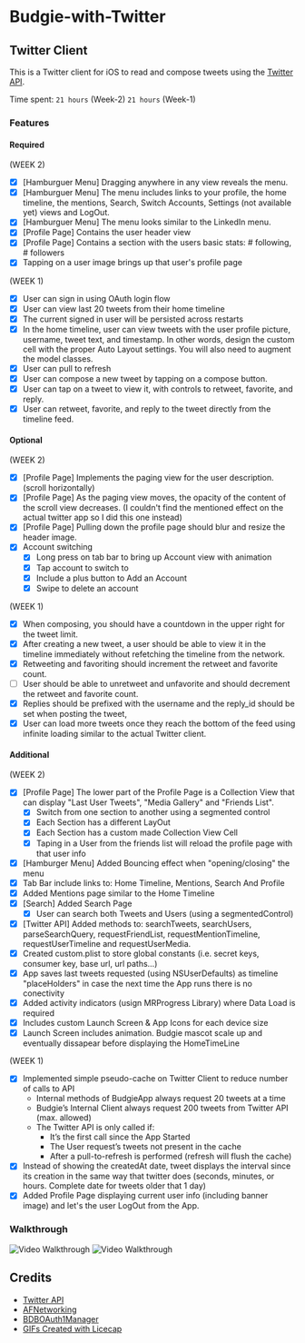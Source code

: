 # Budgie-with-Twitter
## Twitter Client
This is a Twitter client for iOS to read and compose tweets using the [Twitter API](https://apps.twitter.com/).

Time spent: `21 hours` (Week-2) `21 hours` (Week-1) 

### Features

#### Required
(WEEK 2)
- [X] [Hamburguer Menu] Dragging anywhere in any view reveals the menu.
- [X] [Hamburguer Menu] The menu includes links to your profile, the home timeline, the mentions, Search, Switch Accounts, Settings (not available yet) views and LogOut.
- [X] [Hamburguer Menu] The menu looks similar to the LinkedIn menu.
- [X] [Profile Page] Contains the user header view
- [X] [Profile Page] Contains a section with the users basic stats: # following, # followers
- [X] Tapping on a user image brings up that user's profile page

(WEEK 1)
- [X] User can sign in using OAuth login flow
- [X] User can view last 20 tweets from their home timeline
- [X] The current signed in user will be persisted across restarts
- [X] In the home timeline, user can view tweets with the user profile picture, username, tweet text, and timestamp.  In other words, design the custom cell with the proper Auto Layout settings.  You will also need to augment the model classes.
- [X] User can pull to refresh
- [X] User can compose a new tweet by tapping on a compose button.
- [X] User can tap on a tweet to view it, with controls to retweet, favorite, and reply.
- [X] User can retweet, favorite, and reply to the tweet directly from the timeline feed.

#### Optional
(WEEK 2)
- [X] [Profile Page] Implements the paging view for the user description. (scroll horizontally)
- [X] [Profile Page] As the paging view moves, the opacity of the content of the scroll view decreases. (I couldn't find the  mentioned effect on the actual twitter app so I did this one instead)
- [X] [Profile Page] Pulling down the profile page should blur and resize the header image.
- [X] Account switching
	- [X] Long press on tab bar to bring up Account view with animation
	- [X] Tap account to switch to
	- [X] Include a plus button to Add an Account
	- [X] Swipe to delete an account 

(WEEK 1)
- [X] When composing, you should have a countdown in the upper right for the tweet limit.
- [X] After creating a new tweet, a user should be able to view it in the timeline immediately without refetching the timeline from the network.
- [X] Retweeting and favoriting should increment the retweet and favorite count.
- [ ] User should be able to unretweet and unfavorite and should decrement the retweet and favorite count.
- [X] Replies should be prefixed with the username and the reply_id should be set when posting the tweet,
- [X] User can load more tweets once they reach the bottom of the feed using infinite loading similar to the actual Twitter client.

#### Additional
(WEEK 2)
- [X] [Profile Page] The lower part of the Profile Page is a Collection View that can display "Last User Tweets", "Media Gallery" and "Friends List".
	- [X] Switch from one section to another using a segmented control
	- [X] Each Section has a different LayOut
	- [X] Each Section has a custom made Collection View Cell
	- [X] Taping in a User from the friends list will reload the profile page with that user info
- [X] [Hamburger Menu] Added Bouncing effect when "opening/closing" the menu
- [X] Tab Bar include links to: Home Timeline, Mentions, Search And Profile
- [X] Added Mentions page similar to the Home Timeline
- [X] [Search] Added Search Page
	- [X] User can search both Tweets and Users (using a segmentedControl)
- [X] [Twitter API] Added methods to: searchTweets, searchUsers, parseSearchQuery, requestFriendList, requestMentionTimeline, requestUserTimeline and requestUserMedia.
- [X] Created custom.plist to store global constants (i.e. secret keys, consumer key, base url, url paths…)
- [X] App saves last tweets requested (using NSUserDefaults) as timeline "placeHolders" in case the next time the App runs there is no conectivity
- [X] Added activity indicators  (usign MRProgress Library) where Data Load is required
- [X] Includes custom Launch Screen & App Icons for each device size
- [X] Launch Screen includes animation. Budgie mascot scale up and eventually dissapear before displaying the HomeTimeLine

(WEEK 1)
- [X] Implemented simple pseudo-cache on Twitter Client to reduce number of calls to API
	- Internal methods of BudgieApp always request 20 tweets at a time
	- Budgie’s Internal Client always request 200 tweets from Twitter API (max. allowed)
	- The Twitter API is only called if:
		- It’s the first call since the App Started
		- The User request’s tweets not present in the cache
		- After a pull-to-refresh is performed (refresh will flush the cache)
- [X] Instead of showing the createdAt date, tweet displays the interval since its creation in the same way that twitter does (seconds, minutes, or hours. Complete date for tweets older that 1 day)
- [X] Added Profile Page displaying current user info (including banner image) and let's the user LogOut from the App.

### Walkthrough

![Video Walkthrough]()
![Video Walkthrough]()

Credits
---------
* [Twitter API](https://apps.twitter.com/)
* [AFNetworking](https://github.com/AFNetworking/AFNetworking)
* [BDBOAuth1Manager](https://github.com/bdbergeron/BDBOAuth1Manager)
* [GIFs Created with Licecap](http://www.cockos.com/licecap/)

